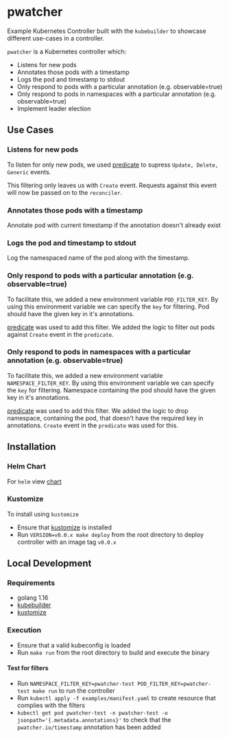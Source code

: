 # pwatcher

Example Kubernetes Controller built with the `kubebuilder` to showcase different use-cases in a controller.

`pwatcher` is a Kubernetes controller which:

- Listens for new pods
- Annotates those pods with a timestamp
- Logs the pod and timestamp to stdout
- Only respond to pods with a particular annotation (e.g. observable=true)
- Only respond to pods in namespaces with a particular annotation (e.g. observable=true)
- Implement leader election

## Use Cases

### Listens for new pods

To listen for only new pods, we used [predicate](https://stuartleeks.com/posts/kubebuilder-event-filters-part-1-delete/) to supress `Update, Delete, Generic` events.

This filtering only leaves us with `Create` event. Requests against this event will now be passed on to the `reconciler`.

### Annotates those pods with a timestamp

Annotate pod with current timestamp if the annotation doesn't already exist

### Logs the pod and timestamp to stdout

Log the namespaced name of the pod along with the timestamp.

### Only respond to pods with a particular annotation (e.g. observable=true)

To facilitate this, we added a new environment variable `POD_FILTER_KEY`. By using this environment variable we can specify the `key` for filtering. Pod should have the given key in it's annotations.

[predicate](https://stuartleeks.com/posts/kubebuilder-event-filters-part-1-delete/) was used to add this filter. We added the logic to filter out pods against `Create` event in the `predicate`.

### Only respond to pods in namespaces with a particular annotation (e.g. observable=true)

To facilitate this, we added a new environment variable `NAMESPACE_FILTER_KEY`. By using this environment variable we can specify the `key` for filtering. Namespace containing the pod should have the given key in it's annotations.

[predicate](https://stuartleeks.com/posts/kubebuilder-event-filters-part-1-delete/) was used to add this filter. We added the logic to drop namespace, containing the pod, that doesn't have the required key in annotations. `Create` event in the `predicate` was used for this.

## Installation

### Helm Chart

For `helm` view [chart](charts/pwatcher/README.md)

### Kustomize

To install using `kustomize`

- Ensure that [kustomize](https://kubernetes-sigs.github.io/kustomize/installation/) is installed
- Run `VERSION=v0.0.x make deploy` from the root directory to deploy controller with an image tag `v0.0.x`

## Local Development

### Requirements

- golang 1.16
- [kubebuilder](https://book-v1.book.kubebuilder.io/getting_started/installation_and_setup.html)
- [kustomize](https://kubernetes-sigs.github.io/kustomize/installation/)

### Execution

- Ensure that a valid kubeconfig is loaded
- Run `make run` from the root directory to build and execute the binary

#### Test for filters

- Run `NAMESPACE_FILTER_KEY=pwatcher-test POD_FILTER_KEY=pwatcher-test make run` to run the controller
- Run `kubectl apply -f examples/manifest.yaml` to create resource that complies with the filters
- `kubectl get pod pwatcher-test -n pwatcher-test -o jsonpath='{.metadata.annotations}'` to check that the `pwatcher.io/timestamp` annotation has been added
